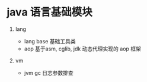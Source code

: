 # java 语言基础模块

1. lang

    - lang base 基础工具类
    - aop 基于asm, cglib, jdk 动态代理实现的 aop 框架

2. vm

    - jvm gc 日志参数排查